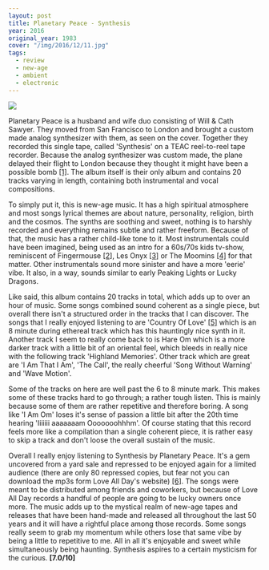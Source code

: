 ```yaml
---
layout: post
title: Planetary Peace - Synthesis
year: 2016
original_year: 1983
cover: "/img/2016/12/11.jpg"
tags:
  - review
  - new-age
  - ambient
  - electronic
---
```


<img class='cover' src="{{ page.cover }}"/>

<p>
  Planetary Peace is a husband and wife duo consisting of Will & Cath Sawyer.
  They moved from San Francisco to London and brought a custom made analog
  synthesizer with them, as seen on the cover. Together they recorded this single
  tape, called 'Synthesis' on a TEAC reel-to-reel tape recorder. Because the
  analog synthesizer was custom made, the plane delayed their flight to London
  because they thought it might have been a possible bomb
  <a href='http://loveallday.com/releases/planetary-peace-synthesis/' target='_blank'>[1]</a>.
  The album itself is their only album and contains 20 tracks varying in length,
  containing both instrumental and vocal compositions.
</p>

<p>
  To simply put it, this is new-age music. It has a high spiritual
  atmosphere and most songs lyrical themes are about nature, personality, religion,
  birth and the cosmos. The synths are soothing and sweet, nothing
  is to harshly recorded and everything remains subtle and rather freeform.
  Because of that, the music has a rather child-like tone to it. Most instrumentals
  could have been imagined, being used as an intro for a 60s/70s kids tv-show,
  reminiscent of Fingermouse
  <a href="https://www.youtube.com/watch?v=1JEmVTilolg" target='_blank'>[2]</a>, Les Onyx
  <a href="https://www.youtube.com/watch?v=qo00n_gX6x8" target='_blank'>[3]</a> or The Moomins
  <a href="https://soundcloud.com/finderskeepersrecords/partytime" target='_blank'>[4]</a> for that matter. Other
  instrumentals sound more sinister and have a more 'eerie' vibe.
  It also, in a way, sounds similar to early Peaking Lights or Lucky Dragons.
</p>

<p>
  Like said, this album contains 20 tracks in total, which adds up to over
  an hour of music. Some songs combined sound coherent as a single piece, but
  overall there isn't a structured order in the tracks that I can discover.
  The songs that I really enjoyed listening to are 'Country Of Love'
  <a href='https://loveallday.bandcamp.com/track/country-of-love' target='_blank'>[5]</a>
  which is an 8 minute during ethereal track which has this
  hauntingly nice synth in it. Another track I seem to really come
  back to is Hare Om which is a more darker track with
  a little bit of an oriental feel, which bleeds in really nice
  with the following track 'Highland Memories'. Other track which are great
  are 'I Am That I Am', 'The Call', the really cheerful 'Song Without Warning'
  and 'Wave Motion'.
</p>

<p>
  Some of the tracks on here are well past the 6 to 8 minute mark. This makes some
  of these tracks hard to go through; a rather tough listen. This is mainly because
  some of them are rather repetitive and therefore boring. A song like 'I Am Om'
  loses it's sense of passion a little bit after the 20th time hearing 'Iiiiiii
  aaaaaaam Ooooooohhhm'. Of course stating that this record feels more like a compilation
  than a single coherent piece, it is rather easy to skip a track and don't
  loose the overall sustain of the music.
</p>

<p>
  Overall I really enjoy listening to Synthesis by Planetary Peace. It's a gem uncovered
  from a yard sale and repressed to be enjoyed again for a limited audience
  (there are only 80 repressed copies, but fear not you can download the mp3s
  form Love All Day's website)
  <a href="http://loveallday.com/planetary-peace-synthesis/" target="_blank">[6]</a>.
  The songs were meant to be distributed
  among friends and coworkers, but because of Love All Day records a handful
  of people are going to be lucky owners once more. The music adds up to the mystical
  realm of new-age tapes and releases that have been hand-made and released all
  throughout the last 50 years and it will have a rightful place among those
  records. Some songs really seem to grab my momentum while others lose that same
  vibe by being a little to repetitive to me. All in all it's enjoyable and sweet while
  simultaneously being haunting. Synthesis aspires to a certain mysticism for
  the curious. <strong>[7.0/10]</strong>
</p>
